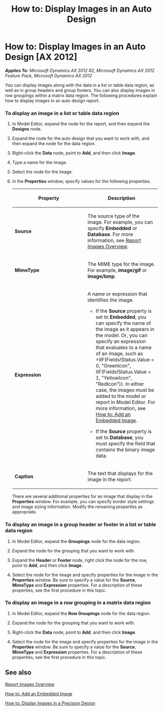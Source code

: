 ﻿---
title: 'How to: Display Images in an Auto Design'
TOCTitle: 'How to: Display Images in an Auto Design'
ms:assetid: f9ffab6a-21b3-4ada-a87d-5cddca48b103
ms:mtpsurl: https://technet.microsoft.com/en-us/library/Cc654537(v=AX.60)
ms:contentKeyID: 28119621
ms.date: 11/07/2012
mtps_version: v=AX.60
f1_keywords:
- Microsoft.Dynamics.Framework.Design.Model.Reports.ImageItemDefinition
---

# How to: Display Images in an Auto Design [AX 2012]


_**Applies To:** Microsoft Dynamics AX 2012 R2, Microsoft Dynamics AX 2012 Feature Pack, Microsoft Dynamics AX 2012_

You can display images along with the data in a list or table data region, as well as in group headers and group footers. You can also display images in row groupings within a matrix data region. The following procedures explain how to display images in an auto design report.

### To display an image in a list or table data region

1.  In Model Editor, expand the node for the report, and then expand the **Designs** node.

2.  Expand the node for the auto design that you want to work with, and then expand the node for the data region.

3.  Right-click the **Data** node, point to **Add**, and then click **Image**.

4.  Type a name for the image.

5.  Select the node for the image.

6.  In the **Properties** window, specify values for the following properties.
    
    <table>
    <colgroup>
    <col style="width: 50%" />
    <col style="width: 50%" />
    </colgroup>
    <thead>
    <tr class="header">
    <th><p>Property</p></th>
    <th><p>Description</p></th>
    </tr>
    </thead>
    <tbody>
    <tr class="odd">
    <td><p><strong>Source</strong></p></td>
    <td><p>The source type of the image. For example, you can specify <strong>Embedded</strong> or <strong>Database</strong>. For more information, see <a href="report-images-overview.md">Report Images Overview</a>.</p></td>
    </tr>
    <tr class="even">
    <td><p><strong>MimeType</strong></p></td>
    <td><p>The MIME type for the image. For example, <strong>image/gif</strong> or <strong>image/bmp</strong>.</p></td>
    </tr>
    <tr class="odd">
    <td><p><strong>Expression</strong></p></td>
    <td><p>A name or expression that identifies the image.</p>
    <ul>
    <li><p>If the <strong>Source</strong> property is set to <strong>Embedded</strong>, you can specify the name of the image as it appears in the model. Or, you can specify an expression that evaluates to a name of an image, such as =IIF(Fields!Status.Value = 0, &quot;GreenIcon&quot;, IIF(Fields!Status.Value = 1, &quot;YellowIcon&quot;, &quot;RedIcon&quot;)). In either case, the images must be added to the model or report in Model Editor. For more information, see <a href="how-to-add-an-embedded-image.md">How to: Add an Embedded Image</a>.</p></li>
    <li><p>If the <strong>Source</strong> property is set to <strong>Database</strong>, you must specify the field that contains the binary image data.</p></li>
    </ul></td>
    </tr>
    <tr class="even">
    <td><p><strong>Caption</strong></p></td>
    <td><p>The text that displays for the image in the report.</p></td>
    </tr>
    </tbody>
    </table>
    
    There are several additional properties for an image that display in the **Properties** window. For example, you can specify border style settings and image sizing information. Modify the remaining properties as appropriate.

### To display an image in a group header or footer in a list or table data region

1.  In Model Editor, expand the **Groupings** node for the data region.

2.  Expand the node for the grouping that you want to work with.

3.  Expand the **Header** or **Footer** node, right click the node for the row, point to **Add**, and then click **Image**.

4.  Select the node for the image and specify properties for the image in the **Properties** window. Be sure to specify a value for the **Source**, **MimeType** and **Expression** properties. For a description of these properties, see the first procedure in this topic.

### To display an image in a row grouping in a matrix data region

1.  In Model Editor, expand the **Row Groupings** node for the data region.

2.  Expand the node for the grouping that you want to work with.

3.  Right-click the **Data** node, point to **Add**, and then click **Image**.

4.  Select the node for the image and specify properties for the image in the **Properties** window. Be sure to specify a value for the **Source**, **MimeType** and **Expression** properties. For a description of these properties, see the first procedure in this topic.

## See also

[Report Images Overview](report-images-overview.md)

[How to: Add an Embedded Image](how-to-add-an-embedded-image.md)

[How to: Display Images in a Precision Design](how-to-display-images-in-a-precision-design.md)

